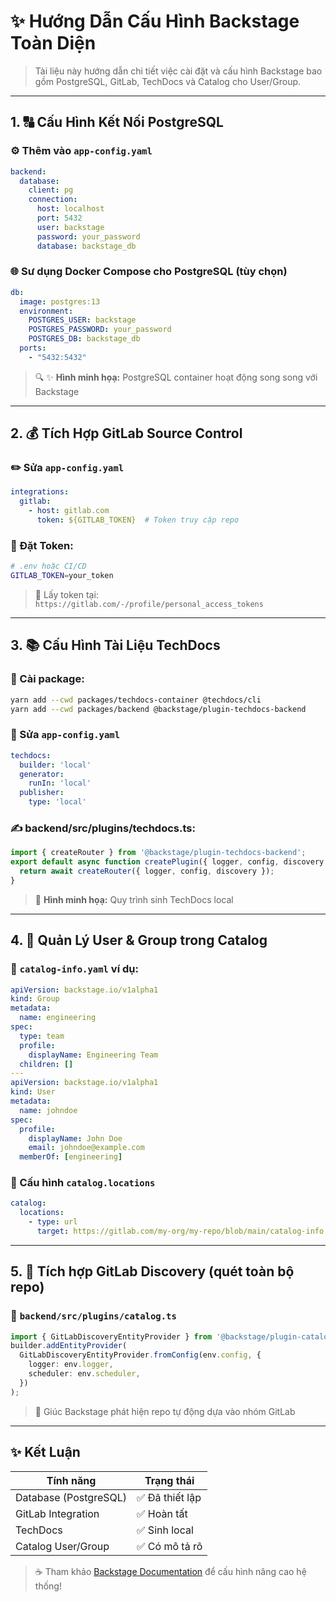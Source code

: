 # ✨ Hướng Dẫn Cấu Hình Backstage Toàn Diện

> Tài liệu này hướng dẫn chi tiết việc cài đặt và cấu hình Backstage bao gồm PostgreSQL, GitLab, TechDocs và Catalog cho User/Group.

---

## 1. 🔠 Cấu Hình Kết Nối PostgreSQL

### ⚙️ Thêm vào `app-config.yaml`
```yaml
backend:
  database:
    client: pg
    connection:
      host: localhost
      port: 5432
      user: backstage
      password: your_password
      database: backstage_db
```

### 🌐 Sư dụng Docker Compose cho PostgreSQL (tùy chọn)
```yaml
db:
  image: postgres:13
  environment:
    POSTGRES_USER: backstage
    POSTGRES_PASSWORD: your_password
    POSTGRES_DB: backstage_db
  ports:
    - "5432:5432"
```

> 🔍 ✨ **Hình minh họạ:** PostgreSQL container hoạt động song song với Backstage

---

## 2. 💰 Tích Hợp GitLab Source Control

### ✏️ Sửa `app-config.yaml`
```yaml
integrations:
  gitlab:
    - host: gitlab.com
      token: ${GITLAB_TOKEN}  # Token truy cập repo
```

### 🚫 Đặt Token:
```bash
# .env hoặc CI/CD
GITLAB_TOKEN=your_token
```

> 🔐 Lấy token tại: `https://gitlab.com/-/profile/personal_access_tokens`

---

## 3. 📚 Cấu Hình Tài Liệu TechDocs

### 📄 Cài package:
```bash
yarn add --cwd packages/techdocs-container @techdocs/cli
yarn add --cwd packages/backend @backstage/plugin-techdocs-backend
```

### 🔢 Sửa `app-config.yaml`
```yaml
techdocs:
  builder: 'local'
  generator:
    runIn: 'local'
  publisher:
    type: 'local'
```

### ✍️ backend/src/plugins/techdocs.ts:
```ts
import { createRouter } from '@backstage/plugin-techdocs-backend';
export default async function createPlugin({ logger, config, discovery }) {
  return await createRouter({ logger, config, discovery });
}
```

> 📸 **Hình minh họạ:** Quy trình sinh TechDocs local

---

## 4. 👥 Quản Lý User & Group trong Catalog

### 📁 `catalog-info.yaml` ví dụ:
```yaml
apiVersion: backstage.io/v1alpha1
kind: Group
metadata:
  name: engineering
spec:
  type: team
  profile:
    displayName: Engineering Team
  children: []
---
apiVersion: backstage.io/v1alpha1
kind: User
metadata:
  name: johndoe
spec:
  profile:
    displayName: John Doe
    email: johndoe@example.com
  memberOf: [engineering]
```

### 📑 Cấu hình `catalog.locations`
```yaml
catalog:
  locations:
    - type: url
      target: https://gitlab.com/my-org/my-repo/blob/main/catalog-info.yaml
```

---

## 5. 🔢 Tích hợp GitLab Discovery (quét toàn bộ repo)

### 📅 `backend/src/plugins/catalog.ts`
```ts
import { GitLabDiscoveryEntityProvider } from '@backstage/plugin-catalog-backend-module-gitlab';
builder.addEntityProvider(
  GitLabDiscoveryEntityProvider.fromConfig(env.config, {
    logger: env.logger,
    scheduler: env.scheduler,
  })
);
```

> 🔹 Giúc Backstage phát hiện repo tự động dựa vào nhóm GitLab

---

## ✨ Kết Luận

| Tính năng      | Trạng thái     |
|------------------|----------------|
| Database (PostgreSQL) | ✅ Đã thiết lập |
| GitLab Integration    | ✅ Hoàn tất         |
| TechDocs              | ✅ Sinh local      |
| Catalog User/Group    | ✅ Có mô tả rõ     |

> ☕ Tham khảo [Backstage Documentation](https://backstage.io/docs) để cấu hình nâng cao hệ thống!

